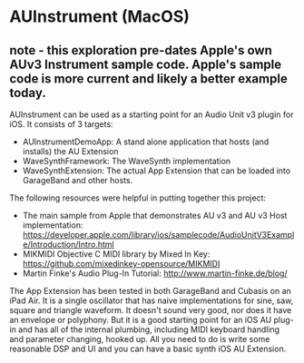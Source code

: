 # AUInstrument (MacOS)

## note - this exploration pre-dates Apple's own AUv3 Instrument sample code.  Apple's sample code is more current and likely a better example today.

AUInstrument can be used as a starting point for an Audio Unit v3 plugin for iOS.  It consists of 3 targets:

 - AUInstrumentDemoApp:  A stand alone application that hosts (and installs) the AU Extension
 - WaveSynthFramework:  The WaveSynth implementation
 - WaveSynthExtension:  The actual App Extension that can be loaded into GarageBand and other hosts.
 
The following resources were helpful in putting together this project:
 - The main sample from Apple that demonstrates AU v3 and AU v3 Host implementation:  https://developer.apple.com/library/ios/samplecode/AudioUnitV3Example/Introduction/Intro.html
 - MIKMIDI Objective C MIDI library by Mixed In Key:  https://github.com/mixedinkey-opensource/MIKMIDI
 - Martin Finke's Audio Plug-In Tutorial:  http://www.martin-finke.de/blog/
 
The App Extension has been tested in both GarageBand and Cubasis on an iPad Air.  It is a single oscillator that has naive implementations for sine, saw, square and triangle waveform.  It doesn't sound very good, nor does it have an envelope or polyphony.  But it is a good starting point for an iOS AU plug-in and has all of the internal plumbing, including MIDI keyboard handling and parameter changing, hooked up.  All you need to do is write some reasonable DSP and UI and you can have a basic synth iOS AU Extension.

